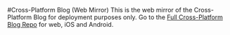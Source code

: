 #Cross-Platform Blog (Web Mirror)
This is the web mirror of the Cross-Platform Blog for deployment purposes only.  Go to the [Full Cross-Platform Blog Repo](https://github.com/cosmicjs/cross-platform-blog) for web, iOS and Android.